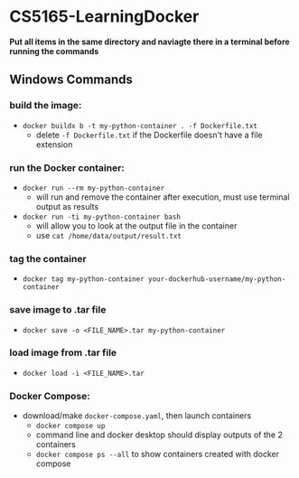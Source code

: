 # CS5165-LearningDocker

**Put all items in the same directory and naviagte there in a terminal before running the commands**

## Windows Commands

### build the image:
- `docker buildx b -t my-python-container . -f Dockerfile.txt`
  - delete `-f Dockerfile.txt` if the Dockerfile doesn't have a file extension
 
### run the Docker container:
- `docker run --rm my-python-container`
  - will run and remove the container after execution, must use terminal output as results
- `docker run -ti my-python-container bash`
  - will allow you to look at the output file in the container
  - use `cat /home/data/output/result.txt`

### tag the container
- `docker tag my-python-container your-dockerhub-username/my-python-container`
 
### save image to .tar file
- `docker save -o <FILE_NAME>.tar my-python-container`
 
### load image from .tar file
- `docker load -i <FILE_NAME>.tar`

### Docker Compose:
- download/make `docker-compose.yaml`, then launch containers
  - `docker compose up`
  - command line and docker desktop should display outputs of the 2 containers
  - `docker compose ps --all` to show containers created with docker compose